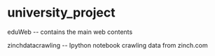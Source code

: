 # university_project

eduWeb -- contains the main web contents

zinchdatacrawling -- Ipython notebook crawling data from zinch.com

